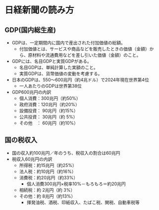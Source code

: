# 日経新聞の読み方
## GDP(国内総生産)
- GDPは、一定期間内に国内で産出された付加価値の総額。
  - 付加価値とは、サービスや商品などを販売したときの価値（金額）から、原材料や流通費用などを差し引いた価値（金額）のこと。
- GDPには、名目GDPと実質GDPがある。
  - 名目GDPは、単純計算した実額のこと。
  - 実質GDPは、貨幣価値の変動を考慮する。
- 日本のGDPは、550～600兆円（約4兆ドル）で2024年現在世界第4位
  - 一人あたりのGDPは世界第38位
- GDP600兆円の内訳
  - 個人消費：300兆円（約50%）
  - 政府消費：120兆円（約20%）
  - 設備投資： 90兆円（約15%）
  - 公共投資： 30兆円（約 5%）
  - その他　： 60兆円（約10%）
## 国の税収入
- 国の収入約100兆円／年のうち、税収入の割合は60兆円
- 税収入60兆円の内訳
  - 所得税：約15兆円（約25%）
  - 法人税：約10兆円（約16%）
  - 消費税：約20兆円（約33%）
    - 個人消費300兆円×税率10%－もろもろ＝約20兆円
  - 相続税：約 2兆円（約 3%）
  - その他：約 8兆円（約13%）
    - 揮発油税、酒税、印紙収入、たばこ税、関税、自動車税等
